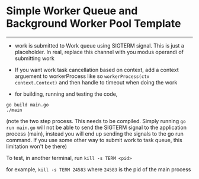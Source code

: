 # Simple Worker Queue and Background Worker Pool Template

---

- work is submitted to Work queue using SIGTERM signal. This is just a placeholder. In real, replace this channel with you modus operandi of submitting work
- If you want work task cancellation based on context, add a context arguement to workerProcess like so `workerProcess(ctx context.Context)` and then handle to timeout when doing the work

- for building, running and testing the code,

```
go build main.go
./main
```

(note the two step process. This needs to be compiled. Simply running `go run main.go` will not be able to send the SIGTERM signal to the application process (main), instead you will end up sending the signals to the go run command. If you use some other way to submit work to task queue, this limitation won't be there)

To test, in another terminal, run `kill -s TERM <pid>`

for example, `kill -s TERM 24583` where `24583` is the pid of the main process
